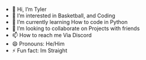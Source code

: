 - 👋 Hi, I’m Tyler
- 👀 I’m interested in Basketball, and Coding
- 🌱 I’m currently learning How to code in Python
- 💞️ I’m looking to collaborate on Projects with friends
- 📫 How to reach me Via Discord
- 😄 Pronouns: He/Him
- ⚡ Fun fact: Im Straight

<!---
MRGAMERTHEBOSS/MRGAMERTHEBOSS is a ✨ special ✨ repository because its `README.md` (this file) appears on your GitHub profile.
You can click the Preview link to take a look at your changes.
--->
